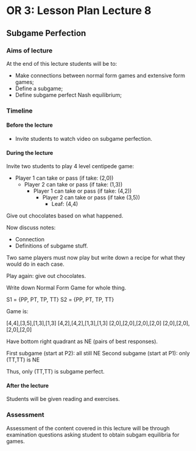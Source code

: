 # OR 3: Lesson Plan Lecture 8
## Subgame Perfection

### Aims of lecture

At the end of this lecture students will be to:

- Make connections between normal form games and extensive form games;
- Define a subgame;
- Define subgame perfect Nash equilibrium;

### Timeline

#### Before the lecture

- Invite students to watch video on subgame perfection.

#### During the lecture

Invite two students to play 4 level centipede game:

- Player 1 can take or pass (if take: (2,0))
    - Player 2 can take or pass (if take: (1,3))
        - Player 1 can take or pass (if take: (4,2))
            - Player 2 can take or pass (if take (3,5))
                - Leaf: (4,4)

Give out chocolates based on what happened.

Now discuss notes:

- Connection
- Definitions of subgame stuff.

Two same players must now play but write down a recipe for what they would do in each case.

Play again: give out chocolates.

Write down Normal Form Game for whole thing.

S1 = {PP, PT, TP, TT}
S2 = {PP, PT, TP, TT}

Game is:

[4,4],[3,5],[1,3],[1,3]
[4,2],[4,2],[1,3],[1,3]
[2,0],[2,0],[2,0],[2,0]
[2,0],[2,0],[2,0],[2,0]

Have bottom right quadrant as NE (pairs of best responses).

First subgame (start at P2): all still NE
Second subgame (start at P1): only (TT,TT) is NE

Thus, only (TT,TT) is subgame perfect.

#### After the lecture

Students will be given reading and exercises.

### Assessment

Assessment of the content covered in this lecture will be through examination questions asking student to obtain subgam equilibria for games.
